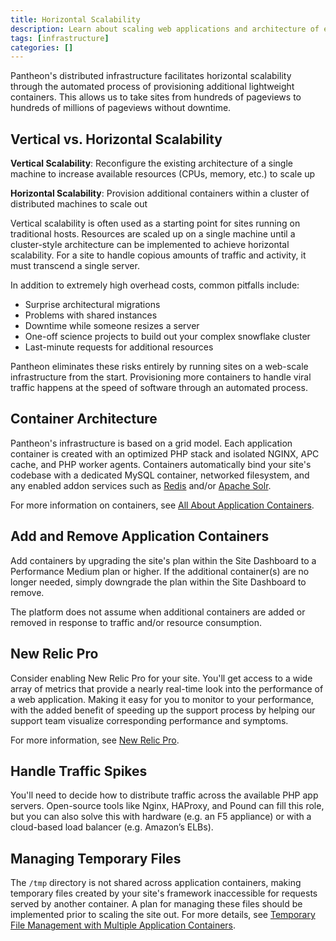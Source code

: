 ```yaml
---
title: Horizontal Scalability
description: Learn about scaling web applications and architecture of every Pantheon environment.
tags: [infrastructure]
categories: []
---
```

Pantheon's distributed infrastructure facilitates horizontal scalability through the automated process of provisioning additional lightweight containers. This allows us to take sites from hundreds of pageviews to hundreds of millions of pageviews without downtime.

## Vertical vs. Horizontal Scalability

**Vertical Scalability**: Reconfigure the existing architecture of a single machine to increase available resources (CPUs, memory, etc.) to scale up

**Horizontal Scalability**: Provision additional containers within a cluster of distributed machines to scale out

Vertical scalability is often used as a starting point for sites running on traditional hosts. Resources are scaled up on a single machine until a cluster-style architecture can be implemented to achieve horizontal scalability. For a site to handle copious amounts of traffic and activity, it must transcend a single server.

In addition to extremely high overhead costs, common pitfalls include:

- Surprise architectural migrations
- Problems with shared instances
- Downtime while someone resizes a server
- One-off science projects to build out your complex snowflake cluster
- Last-minute requests for additional resources


Pantheon eliminates these risks entirely by running sites on a web-scale infrastructure from the start. Provisioning more containers to handle viral traffic happens at the speed of software through an automated process.


## Container Architecture

Pantheon's infrastructure is based on a grid model. Each application container is created with an optimized PHP stack and isolated NGINX, APC cache, and PHP worker agents. Containers automatically bind your site's codebase with a dedicated MySQL container, networked filesystem, and any enabled addon services such as [Redis](/docs/redis/) and/or [Apache Solr](/docs/solr).

For more information on containers, see [All About Application Containers](/docs/application-containers/).

## Add and Remove Application Containers
Add containers by upgrading the site's plan within the Site Dashboard to a Performance Medium plan or higher. If the additional container(s) are no longer needed, simply downgrade the plan within the Site Dashboard to remove.

The platform does not assume when additional containers are added or removed in response to traffic and/or resource consumption.

## New Relic Pro
Consider enabling New Relic Pro for your site. You'll get access to a wide array of metrics that provide a nearly real-time look into the performance of a web application. Making it easy for you to monitor to your performance, with the added benefit of speeding up the support process by helping our support team visualize corresponding performance and symptoms.

For more information, see [New Relic Pro](/docs/new-relic).

## Handle Traffic Spikes
You'll need to decide how to distribute traffic across the available PHP app servers. Open-source tools like Nginx, HAProxy, and Pound can fill this role, but you can also solve this with hardware (e.g. an F5 appliance) or with a cloud-based load balancer (e.g. Amazon’s ELBs).

## Managing Temporary Files
The `/tmp` directory is not shared across application containers, making temporary files created by your site's framework inaccessible for requests served by another container. A plan for managing these files should be implemented prior to scaling the site out. For more details, see [Temporary File Management with Multiple Application Containers](/docs/temp-files).
